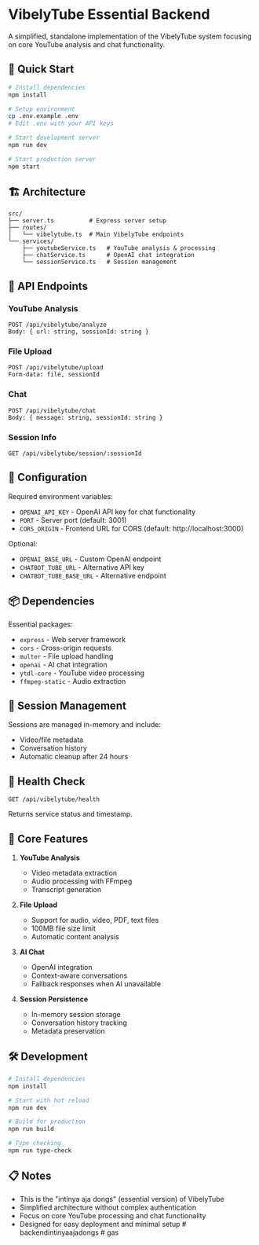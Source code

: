 # VibelyTube Essential Backend

A simplified, standalone implementation of the VibelyTube system focusing on core YouTube analysis and chat functionality.

## 🚀 Quick Start

```bash
# Install dependencies
npm install

# Setup environment
cp .env.example .env
# Edit .env with your API keys

# Start development server
npm run dev

# Start production server
npm start
```

## 🏗️ Architecture

```
src/
├── server.ts          # Express server setup
├── routes/
│   └── vibelytube.ts  # Main VibelyTube endpoints
└── services/
    ├── youtubeService.ts   # YouTube analysis & processing
    ├── chatService.ts      # OpenAI chat integration
    └── sessionService.ts   # Session management
```

## 📡 API Endpoints

### YouTube Analysis
```
POST /api/vibelytube/analyze
Body: { url: string, sessionId: string }
```

### File Upload
```
POST /api/vibelytube/upload
Form-data: file, sessionId
```

### Chat
```
POST /api/vibelytube/chat
Body: { message: string, sessionId: string }
```

### Session Info
```
GET /api/vibelytube/session/:sessionId
```

## 🔧 Configuration

Required environment variables:
- `OPENAI_API_KEY` - OpenAI API key for chat functionality
- `PORT` - Server port (default: 3001)
- `CORS_ORIGIN` - Frontend URL for CORS (default: http://localhost:3000)

Optional:
- `OPENAI_BASE_URL` - Custom OpenAI endpoint
- `CHATBOT_TUBE_URL` - Alternative API key
- `CHATBOT_TUBE_BASE_URL` - Alternative endpoint

## 📦 Dependencies

Essential packages:
- `express` - Web server framework
- `cors` - Cross-origin requests
- `multer` - File upload handling
- `openai` - AI chat integration
- `ytdl-core` - YouTube video processing
- `ffmpeg-static` - Audio extraction

## 🔄 Session Management

Sessions are managed in-memory and include:
- Video/file metadata
- Conversation history
- Automatic cleanup after 24 hours

## 🚦 Health Check

```
GET /api/vibelytube/health
```

Returns service status and timestamp.

## 🎯 Core Features

1. **YouTube Analysis**
   - Video metadata extraction
   - Audio processing with FFmpeg
   - Transcript generation

2. **File Upload**
   - Support for audio, video, PDF, text files
   - 100MB file size limit
   - Automatic content analysis

3. **AI Chat**
   - OpenAI integration
   - Context-aware conversations
   - Fallback responses when AI unavailable

4. **Session Persistence**
   - In-memory session storage
   - Conversation history tracking
   - Metadata preservation

## 🛠️ Development

```bash
# Install dependencies
npm install

# Start with hot reload
npm run dev

# Build for production
npm run build

# Type checking
npm run type-check
```

## 📋 Notes

- This is the "intinya aja dongs" (essential version) of VibelyTube
- Simplified architecture without complex authentication
- Focus on core YouTube processing and chat functionality
- Designed for easy deployment and minimal setup
#   b a c k e n d i n t i n y a a j a d o n g s  
 #   g a s  
 